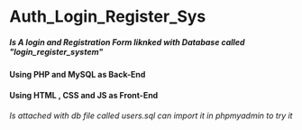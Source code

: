 # Auth_Login_Register_Sys
##### Is A login and Registration Form liknked with Database called "login_register_system"
#### Using PHP and MySQL as Back-End
#### Using HTML , CSS and JS as Front-End

###### Is attached with db file called users.sql can import it in phpmyadmin to try it 

